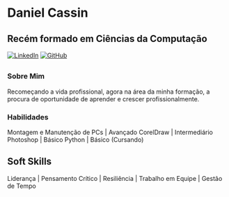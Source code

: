 # Daniel Cassin

## Recém formado em Ciências da Computação 

[![LinkedIn](https://img.shields.io/badge/LinkedIn-0077B5?style=for-the-badge&logo=linkedin&logoColor=white)](www.linkedin.com/in/daniel-cassin-a47b17275)
[![GitHub](https://img.shields.io/badge/GitHub-100000?style=for-the-badge&logo=github&logoColor=white)](https://github.com/DanielCassin)
##

### Sobre Mim

Recomeçando a vida profissional, agora na área da minha formação, a procura de oportunidade de aprender e crescer profissionalmente.

### Habilidades

Montagem e Manutenção de PCs | Avançado
CorelDraw                    | Intermediário
Photoshop                    | Básico
Python                       | Básico (Cursando)    


## Soft Skills

Liderança | Pensamento Crítico | Resiliência | Trabalho em Equipe | Gestão de Tempo 
